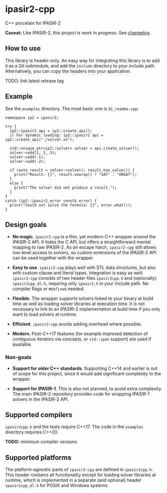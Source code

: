 # ipasir2-cpp

C++ porcelain for IPASIR-2


**Caveat:** Like IPASIR-2, this project is work in progress. See [changelog](CHANGELOG.md).


## How to use

This library is header-only. An easy way for integrating this library is to add it as a Git
submodule, and add the `include` directory to your include path. Alternatively, you can copy
the headers into your application.

TODO: link latest release tag


## Example

See the `examples` directory. The most basic one is `01_readme.cpp`:

```
namespace ip2 = ipasir2;

try {
  ip2::ipasir2 api = ip2::create_api();
  // For dynamic loading: ip2::ipasir2 api = ip2::create_api("./solver.so");

  std::unique_ptr<ip2::solver> solver = api.create_solver();
  solver->add(1, 2, 3);
  solver->add(-1);
  solver->add(-2);

  if (auto result = solver->solve(); result.has_value()) {
    print("Result: {}", result.unwrap() ? "SAT" : "UNSAT");
  }
  else {
    print("The solver did not produce a result.");
  }
}
catch (ip2::ipasir2_error const& error) {
  print("Could not solve the formula: {}", error.what());
}
```


## Design goals

- **No magic**. `ipasir2-cpp` is a thin, yet modern-C++ wrapper around the IPASIR-2
  API. It hides the C API, but offers a straightforward mental mapping to raw IPASIR-2.
  As an escape hatch, `ipasir2-cpp` still allows low-level access to solvers, so custom
  extensions of the IPASIR-2 API can be used together with the wrapper.

- **Easy to use**. `ipasir2-cpp` plays well with STL data structures, but also with
  custom clause and literal types. Integration is easy as well: `ipasir2-cpp` consists
  of two header files `ipasir2cpp.h` and (optionally) `ipasir2cpp_dl.h`, requiring only
  `ipasir2.h` in your include path. No compiler flags or `#define`s needed.

- **Flexible**. The wrapper supports solvers linked to your binary at build time as
  well as loading solver libraries at execution time. It is not necessary to link to
  an IPASIR-2 implementation at build time if you only want to load solvers at runtime.

- **Efficient**. `ipasir2-cpp` avoids adding overhead where possible.

- **Modern**. Post-C++17 features (for example improved detection of contiguous iterators
  via concepts, or `std::span` support) are used if available.


### Non-goals

- **Support for older C++ standards**. Supporting C++14 and earlier is out of scope for this
  project, since it would add significant complexity to the wrapper.

- **Support for IPASIR-1**. This is also not planned, to avoid extra complexity. The main IPASIR-2
  repository provides code for wrapping IPASIR-1 solvers in the IPASIR-2 API.


## Supported compilers

`ipasir2cpp.h` and the tests require C++17. The code in the `examples` directory requires C++20.

**TODO:** minimum compiler versions


## Supported platforms

The platform-agnostic parts of `ipasir2-cpp` are defined in `ipasir2cpp.h`. This header contains
all functionality except for loading solver libraries at runtime, which is implemented in
a separate (and optional) header `ipasir2cpp_dl.h` for POSIX and Windows systems.
